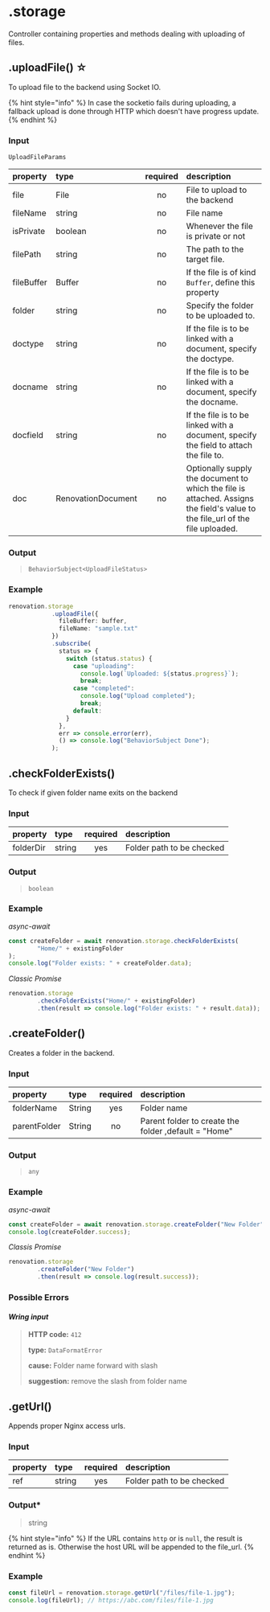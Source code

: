 # .storage

Controller containing properties and methods dealing with uploading of files.

## .uploadFile\(\) ☆

To upload file to the backend using Socket IO.

{% hint style="info" %}
In case the socketio fails during uploading, a fallback upload is done through HTTP which doesn't have progress update.
{% endhint %}

### Input

`UploadFileParams`

| property | type | required | description |
| :--- | :--- | :---: | :--- |
| file | File | no | File to upload to the backend |
| fileName | string | no | File name |
| isPrivate | boolean | no | Whenever the file is private or not |
| filePath | string | no | The path to the target file. |
| fileBuffer | Buffer | no | If the file is of kind `Buffer`, define this property |
| folder | string | no | Specify the folder to be uploaded to. |
| doctype | string | no | If the file is to be linked with a document, specify the doctype. |
| docname | string | no | If the file is to be linked with a document, specify the docname. |
| docfield | string | no | If the file is to be linked with a document, specify the field to attach the file to. |
| doc | RenovationDocument | no | Optionally supply the document to which the file is attached. Assigns the field's value to the file\_url of the file uploaded. |

### Output

> `BehaviorSubject<UploadFileStatus>`

### Example

```typescript
renovation.storage
            .uploadFile({
              fileBuffer: buffer,
              fileName: "sample.txt"
            })
            .subscribe(
              status => {
                switch (status.status) {
                  case "uploading":
                    console.log(`Uploaded: ${status.progress}`);
                    break;
                  case "completed":
                    console.log("Upload completed");
                    break;
                  default:
                }
              },
              err => console.error(err),
              () => console.log("BehaviorSubject Done");
            );
```

## .checkFolderExists\(\)

To check if given folder name exits on the backend

### Input

| property | type | required | description |
| :--- | :--- | :---: | :--- |
| folderDir | string | yes | Folder path to be checked |

### Output

> `boolean`

### Example

_async-await_

```javascript
const createFolder = await renovation.storage.checkFolderExists(
        "Home/" + existingFolder
);
console.log("Folder exists: " + createFolder.data);
```

_Classic Promise_

```javascript
renovation.storage
        .checkFolderExists("Home/" + existingFolder)
        .then(result => console.log("Folder exists: " + result.data));
```

## .createFolder\(\)

Creates a folder in the backend.

### Input

| property | type | required | description |
| :--- | :--- | :---: | :--- |
| folderName | String | yes | Folder name |
| parentFolder | String | no | Parent folder to create the folder ,default = "Home" |

### Output

> `any`

### Example

_async-await_

```javascript
const createFolder = await renovation.storage.createFolder("New Folder");
console.log(createFolder.success);
```

_Classis Promise_

```typescript
renovation.storage
        .createFolder("New Folder")
        .then(result => console.log(result.success));
```

### Possible Errors

#### _Wring input_

> **HTTP code:** `412`
>
> **type:** `DataFormatError`
>
> **cause:** Folder name forward with slash
>
> **suggestion:** remove the slash from folder name

## .getUrl\(\)

Appends proper Nginx access urls.

### Input

| property | type | required | description |
| :--- | :--- | :---: | :--- |
| ref | string | yes | Folder path to be checked |

### Output\*

> string

{% hint style="info" %}
 If the URL contains `http` or is `null`, the result is returned as is. Otherwise the host URL will be appended to the file\_url.
{% endhint %}

### Example

```typescript
const fileUrl = renovation.storage.getUrl("/files/file-1.jpg");
console.log(fileUrl); // https://abc.com/files/file-1.jpg
```

